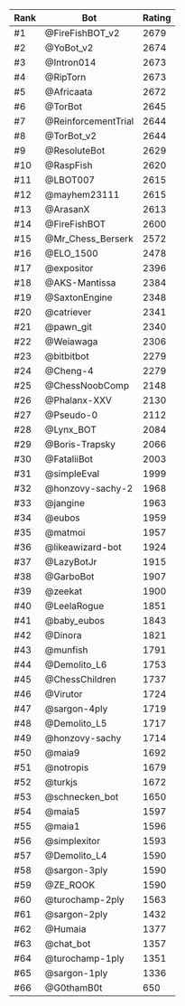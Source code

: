 Rank|Bot|Rating
---|---|---
#1|@FireFishBOT_v2|2679
#2|@YoBot_v2|2674
#3|@Intron014|2673
#4|@RipTorn|2673
#5|@Africaata|2672
#6|@TorBot|2645
#7|@ReinforcementTrial|2644
#8|@TorBot_v2|2644
#9|@ResoluteBot|2629
#10|@RaspFish|2620
#11|@LBOT007|2615
#12|@mayhem23111|2615
#13|@ArasanX|2613
#14|@FireFishBOT|2600
#15|@Mr_Chess_Berserk|2572
#16|@ELO_1500|2478
#17|@expositor|2396
#18|@AKS-Mantissa|2384
#19|@SaxtonEngine|2348
#20|@catriever|2341
#21|@pawn_git|2340
#22|@Weiawaga|2306
#23|@bitbitbot|2279
#24|@Cheng-4|2279
#25|@ChessNoobComp|2148
#26|@Phalanx-XXV|2130
#27|@Pseudo-0|2112
#28|@Lynx_BOT|2084
#29|@Boris-Trapsky|2066
#30|@FataliiBot|2003
#31|@simpleEval|1999
#32|@honzovy-sachy-2|1968
#33|@jangine|1963
#34|@eubos|1959
#35|@matmoi|1957
#36|@likeawizard-bot|1924
#37|@LazyBotJr|1915
#38|@GarboBot|1907
#39|@zeekat|1900
#40|@LeelaRogue|1851
#41|@baby_eubos|1843
#42|@Dinora|1821
#43|@munfish|1791
#44|@Demolito_L6|1753
#45|@ChessChildren|1737
#46|@Virutor|1724
#47|@sargon-4ply|1719
#48|@Demolito_L5|1717
#49|@honzovy-sachy|1714
#50|@maia9|1692
#51|@notropis|1679
#52|@turkjs|1672
#53|@schnecken_bot|1650
#54|@maia5|1597
#55|@maia1|1596
#56|@simplexitor|1593
#57|@Demolito_L4|1590
#58|@sargon-3ply|1590
#59|@ZE_ROOK|1590
#60|@turochamp-2ply|1563
#61|@sargon-2ply|1432
#62|@Humaia|1377
#63|@chat_bot|1357
#64|@turochamp-1ply|1351
#65|@sargon-1ply|1336
#66|@G0thamB0t|650
